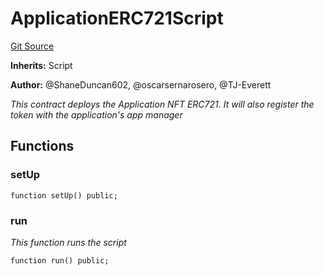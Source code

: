 # ApplicationERC721Script
[Git Source](https://github.com/thrackle-io/rules-protocol/blob/2738cf9716e0fddfad4df13fdb6486b5987af931/src/example/script/ApplicationERC721.s.sol)

**Inherits:**
Script

**Author:**
@ShaneDuncan602, @oscarsernarosero, @TJ-Everett

*This contract deploys the Application NFT ERC721. It will also register the token with the application's app manager*


## Functions
### setUp


```solidity
function setUp() public;
```

### run

*This function runs the script*


```solidity
function run() public;
```

